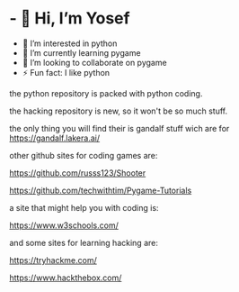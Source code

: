 # - 👋 Hi, I’m Yosef
- 👀 I’m interested in python
- 🌱 I’m currently learning pygame
- 💞️ I’m looking to collaborate on pygame
- ⚡ Fun fact: I like python
  
the python repository is packed with python coding.

the hacking repository is new, so it won't be so much stuff.

the only thing you will find their is gandalf stuff wich are for https://gandalf.lakera.ai/

other github sites for coding games are:

https://github.com/russs123/Shooter

https://github.com/techwithtim/Pygame-Tutorials

a site that might help you with coding is:

https://www.w3schools.com/

and some sites for learning hacking are:

https://tryhackme.com/

https://www.hackthebox.com/










<!---
python3-12/python3-12 is a ✨ special ✨ repository because its `README.md` (this file) appears on your GitHub profile.
You can click the Preview link to take a look at your changes.
--->
